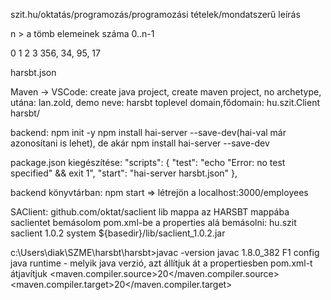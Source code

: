 szit.hu/oktatás/programozás/programozási tételek/mondatszerű leírás

n > a tömb elemeinek száma
0..n-1

0     1   2   3
356, 34, 95, 17

harsbt.json

Maven -> VSCode:
create java project, create maven project, no archetype, utána:
lan.zold, demo neve: harsbt 
toplevel domain,fődomain: hu.szit.Client
harsbt/

backend: npm init -y
npm install hai-server --save-dev(hai-val már azonosítani is lehet), de akár npm install hai-server --save-dev

package.json kiegészítése:
  "scripts": {
    "test": "echo \"Error: no test specified\" && exit 1",
    "start": "hai-server harsbt.json"
  },

backend könyvtárban: npm start => létrejön a localhost:3000/employees

SAClient: github.com/oktat/saclient
lib mappa az HARSBT mappába
saclientet bemásolom
pom.xml-be a properties alá bemásolni:
    <dependencies>
        <groupId>hu.szit</groupId>
            <artifactId>saclient</artifactId>
            <version>1.0.2</version>
            <scope>system</scope>
            <systemPath>${basedir}/lib/saclient_1.0.2.jar</systemPath>
    </dependencies>


c:\Users\diak\SZME\harsbt\harsbt>javac -version
javac 1.8.0_382
F1 config java runtime - melyik java verzió, azt állítjuk át a propertiesben
pom.xml-t átjavítjuk
    <properties>
        <maven.compiler.source>20</maven.compiler.source>
        <maven.compiler.target>20</maven.compiler.target>
    </properties>